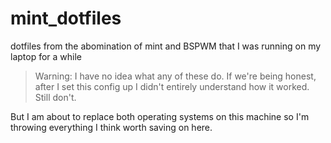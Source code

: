 # mint_dotfiles
dotfiles from the abomination of mint and BSPWM that I was running on my laptop for a while

>Warning:  I have no idea what any of these do.  If we're being honest, after I set this config up I didn't entirely understand how it worked.  Still don't.

But I am about to replace both operating systems on this machine so I'm throwing everything I think worth saving on here.
